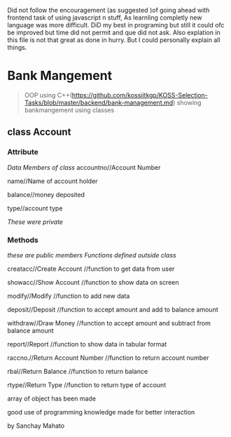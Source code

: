 Did not follow the encouragement (as suggested )of going ahead with frontend task of using javascript n stuff,
As learnling completly new language was more difficult.
DiD my best  in programing but still it could ofc be improved but time did not permit and que did not ask.
Also explation in this file is not that great as done in hurry. But I could personally explain all things.

# Bank Mangement 
> OOP using C++(https://github.com/kossiitkgp/KOSS-Selection-Tasks/blob/master/backend/bank-management.md)
showing bankmangement using classes
## class Account
 ### Attribute
 _Data Members of class_
 accountno//Account Number

 name//Name of account holder

 balance//money deposited

 type//account type

 _These were private_

 ### Methods
 _these are public members_
  _Functions defined outside class_

 creatacc//Create Account //function to get data from user

 showacc//Show Account //function to show data on screen

modify//Modify //function to add new data

deposit//Deposit //function to accept amount and add to balance amount

withdraw//Draw Money //function to accept amount and subtract from balance amount

report//Report //function to show data in tabular format

raccno.//Return Account Number //function to return account number

rbal//Return Balance //function to return balance

rtype//Return Type //function to return type of account

array of object has been made

good use of programming knowledge made for better interaction 

 by Sanchay Mahato
